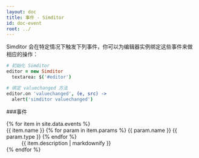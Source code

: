 ```yaml
---
layout: doc
title: 事件 - Simditor
id: doc-event
root: ../
---
```


Simditor 会在特定情况下触发下列事件，你可以为编辑器实例绑定这些事件来做相应的操作：

```coffee
# 初始化 Simditor
editor = new Simditor
  textarea: $('#editor')

# 绑定 valuechanged 方法
editor.on 'valuechanged', (e, src) ->
  alert('simditor valuechanged')
```

###事件

<dl class="doc-events">
  {% for item in site.data.events %}
    <dt id="anchor-{{ item.name }}">
      <!--<span class="icon simditor-icon simditor-icon-caret-down"></span>-->
      <span class="name">{{ item.name }}</span>
      <span class="params">
        {% for param in item.params %}
          <span class="param">
            <span class="param-name">{{ param.name }}</span>
            <span class="param-type">{{ param.type }}</span>
          </span>
        {% endfor %}
      </span>
    </dt>
    <dd class="expand">
      {{ item.description | markdownify }}
    </dd>
  {% endfor %}
</dl>
